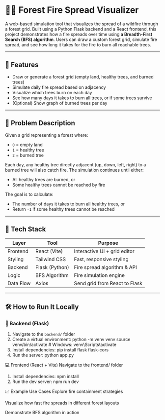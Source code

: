 # 🌲🔥 Forest Fire Spread Visualizer

A web-based simulation tool that visualizes the spread of a wildfire through a forest grid. Built using a Python Flask backend and a React frontend, this project demonstrates how a fire spreads over time using **a Breadth-First Search (BFS) algorithm**. Users can draw a custom forest grid, simulate fire spread, and see how long it takes for the fire to burn all reachable trees.

---

## 🚀 Features

- Draw or generate a forest grid (empty land, healthy trees, and burned trees)
- Simulate daily fire spread based on adjacency
- Visualize which trees burn on each day
- See how many days it takes to burn all trees, or if some trees survive
- (Optional) Show graph of burned trees per day

---

## 🧠 Problem Description

Given a grid representing a forest where:
- `0` = empty land
- `1` = healthy tree
- `2` = burned tree

Each day, any healthy tree directly adjacent (up, down, left, right) to a burned tree will also catch fire. The simulation continues until either:
- All healthy trees are burned, or
- Some healthy trees cannot be reached by fire

The goal is to calculate:
- The number of days it takes to burn all healthy trees, or
- Return `-1` if some healthy trees cannot be reached

---

## 🧱 Tech Stack

| Layer     | Tool              | Purpose                       |
|-----------|-------------------|-------------------------------|
| Frontend  | React (Vite)      | Interactive UI + grid editor |
| Styling   | Tailwind CSS      | Fast, responsive styling      |
| Backend   | Flask (Python)    | Fire spread algorithm & API  |
| Logic     | BFS Algorithm     | Fire simulation engine        |
| Data Flow | Axios             | Send grid from React to Flask|

---

## 🛠️ How to Run It Locally

### 🔧 Backend (Flask)
1. Navigate to the `backend/` folder
2. Create a virtual environment:
   python -m venv venv
   source venv/bin/activate  # Windows: venv\Scripts\activate
3. Install dependencies:
   pip install flask flask-cors
4. Run the server:
   python app.py

💻 Frontend (React + Vite)
Navigate to the frontend/ folder
1. Install dependencies:
   npm install
2. Run the dev server:
   npm run dev

📈 Example Use Cases
Explore fire containment strategies

Visualize how fast fire spreads in different forest layouts

Demonstrate BFS algorithm in action

